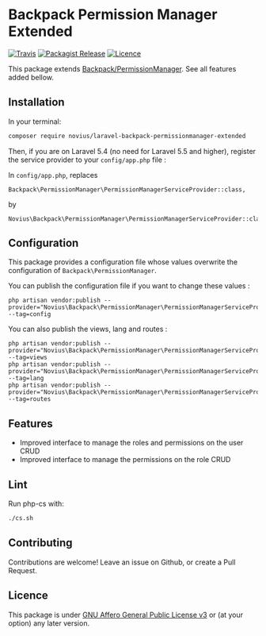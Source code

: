 # Backpack Permission Manager Extended
[![Travis](https://img.shields.io/travis/novius/laravel-backpack-permissionmanager-extended.svg?maxAge=1800&style=flat-square)](https://travis-ci.org/novius/laravel-backpack-permissionmanager-extended)
[![Packagist Release](https://img.shields.io/packagist/v/novius/laravel-backpack-permissionmanager-extended.svg?maxAge=1800&style=flat-square)](https://packagist.org/packages/novius/laravel-backpack-permissionmanager-extended)
[![Licence](https://img.shields.io/packagist/l/novius/laravel-backpack-permissionmanager-extended.svg?maxAge=1800&style=flat-square)](https://github.com/novius/laravel-backpack-permissionmanager-extended#licence)

This package extends [Backpack/PermissionManager](https://github.com/Laravel-Backpack/PermissionManager). See all features added bellow.

## Installation

In your terminal:

```sh
composer require novius/laravel-backpack-permissionmanager-extended
```

Then, if you are on Laravel 5.4 (no need for Laravel 5.5 and higher), register the service provider to your `config/app.php` file :

In `config/app.php`, replaces

```php?start_inline=1
Backpack\PermissionManager\PermissionManagerServiceProvider::class,
```

by

```php?start_inline=1
Novius\Backpack\PermissionManager\PermissionManagerServiceProvider::class,
```

## Configuration

This package provides a configuration file whose values overwrite the configuration of `Backpack\PermissionManager`.

You can publish the configuration file if you want to change these values :
```
php artisan vendor:publish --provider="Novius\Backpack\PermissionManager\PermissionManagerServiceProvider" --tag=config
```

You can also publish the views, lang and routes :
```
php artisan vendor:publish --provider="Novius\Backpack\PermissionManager\PermissionManagerServiceProvider" --tag=views
php artisan vendor:publish --provider="Novius\Backpack\PermissionManager\PermissionManagerServiceProvider" --tag=lang
php artisan vendor:publish --provider="Novius\Backpack\PermissionManager\PermissionManagerServiceProvider" --tag=routes
```

## Features

* Improved interface to manage the roles and permissions on the user CRUD
* Improved interface to manage the permissions on the role CRUD

## Lint

Run php-cs with:

```sh
./cs.sh
```

## Contributing

Contributions are welcome!
Leave an issue on Github, or create a Pull Request.

## Licence

This package is under [GNU Affero General Public License v3](http://www.gnu.org/licenses/agpl-3.0.html) or (at your option) any later version.
